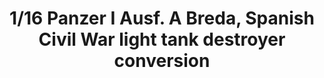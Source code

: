 ---
layout: product
title: "1/16 Panzer I Ausf. A Breda, Spanish Civil War light tank destroyer conversion"
price: "7500" 
desc: "Maketa"
img_path: "/assets/img/AMIG8503.webp"
brand: "N/A"
available: true
special_offer: false
new: false
soon: false
cat: "010000"
subcat: "011400"
subsubcat: "0N/A"
sifra: "AMIG8503"
popular: false
---